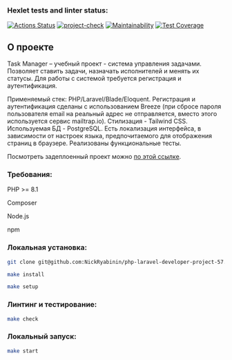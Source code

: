 ### Hexlet tests and linter status:
[![Actions Status](https://github.com/NickRyabinin/php-laravel-developer-project-57/workflows/hexlet-check/badge.svg)](https://github.com/NickRyabinin/php-laravel-developer-project-57/actions)
[![project-check](https://github.com/NickRyabinin/php-laravel-developer-project-57/actions/workflows/project-check.yml/badge.svg)](https://github.com/NickRyabinin/php-laravel-developer-project-57/actions/workflows/project-check.yml)
[![Maintainability](https://api.codeclimate.com/v1/badges/2c8550d312b58654b076/maintainability)](https://codeclimate.com/github/NickRyabinin/php-laravel-developer-project-57/maintainability)
[![Test Coverage](https://api.codeclimate.com/v1/badges/2c8550d312b58654b076/test_coverage)](https://codeclimate.com/github/NickRyabinin/php-laravel-developer-project-57/test_coverage)

## О проекте

Task Manager – учебный проект - система управления задачами. Позволяет ставить задачи, назначать исполнителей и менять их статусы. Для работы с системой требуется регистрация и аутентификация.

Применяемый стек: PHP/Laravel/Blade/Eloquent. Регистрация и аутентификация сделаны с использованием Breeze (при сбросе пароля пользователя email на реальный адрес не отправляется, вместо этого используется сервис mailtrap.io). Стилизация - Tailwind CSS. Используемая БД - PostgreSQL. Есть локализация интерфейса, в зависимости от настроек языка, предпочитаемого для отображения страниц в браузере. Реализованы функциональные тесты.

Посмотреть задеплоенный проект можно [по этой ссылке](https://task-manager-k0gh.onrender.com).

### Требования:
PHP >= 8.1

Composer

Node.js

npm

### Локальная установка:
```bash
git clone git@github.com:NickRyabinin/php-laravel-developer-project-57.git

make install

make setup
```
### Линтинг и тестирование:
```bash
make check
```
### Локальный запуск:
```bash
make start
```
